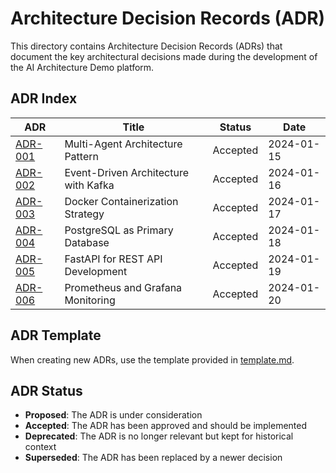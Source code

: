 # Architecture Decision Records (ADR)

This directory contains Architecture Decision Records (ADRs) that document the key architectural decisions made during the development of the AI Architecture Demo platform.

## ADR Index

| ADR | Title | Status | Date |
|-----|-------|--------|------|
| [ADR-001](001-multi-agent-architecture.md) | Multi-Agent Architecture Pattern | Accepted | 2024-01-15 |
| [ADR-002](002-event-driven-architecture.md) | Event-Driven Architecture with Kafka | Accepted | 2024-01-16 |
| [ADR-003](003-containerization-strategy.md) | Docker Containerization Strategy | Accepted | 2024-01-17 |
| [ADR-004](004-database-selection.md) | PostgreSQL as Primary Database | Accepted | 2024-01-18 |
| [ADR-005](005-api-framework-selection.md) | FastAPI for REST API Development | Accepted | 2024-01-19 |
| [ADR-006](006-monitoring-stack.md) | Prometheus and Grafana Monitoring | Accepted | 2024-01-20 |

## ADR Template

When creating new ADRs, use the template provided in [template.md](template.md).

## ADR Status

- **Proposed**: The ADR is under consideration
- **Accepted**: The ADR has been approved and should be implemented
- **Deprecated**: The ADR is no longer relevant but kept for historical context
- **Superseded**: The ADR has been replaced by a newer decision